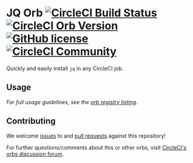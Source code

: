# JQ Orb [![CircleCI Build Status](https://circleci.com/gh/CircleCI-Public/jq-orb.svg?style=shield "CircleCI Build Status")](https://circleci.com/gh/CircleCI-Public/jq-orb) [![CircleCI Orb Version](https://img.shields.io/badge/endpoint.svg?url=https://badges.circleci.io/orb/circleci/jq)](https://circleci.com/orbs/registry/orb/circleci/jq) [![GitHub license](https://img.shields.io/badge/license-MIT-blue.svg)](https://raw.githubusercontent.com/CircleCI-Public/jq-orb/master/LICENSE) [![CircleCI Community](https://img.shields.io/badge/community-CircleCI%20Discuss-343434.svg)](https://discuss.circleci.com/c/ecosystem/orbs)

Quickly and easily install `jq` in any CircleCI job.

## Usage

_For full usage guidelines, see the [orb registry listing](https://circleci.com/orbs/registry/orb/circleci/jq)._

## Contributing

We welcome [issues](https://github.com/CircleCI-Public/jq-orb/issues) to and [pull requests](https://github.com/CircleCI-Public/jq-orb/pulls) against this repository!

For further questions/comments about this or other orbs, visit [CircleCI's orbs discussion forum](https://discuss.circleci.com/c/orbs).
